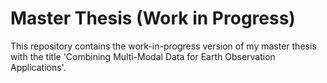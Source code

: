 # Master Thesis (Work in Progress)

This repository contains the work-in-progress version of my master thesis with the title 'Combining Multi-Modal Data for Earth Observation Applications'.
